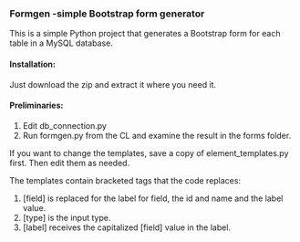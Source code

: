 ### Formgen -simple Bootstrap form generator
This is a simple Python project that generates a Bootstrap form for each table in a MySQL database.  

#### Installation:
Just download the zip and extract it where you need it.  
    
#### Preliminaries:
   1. Edit db_connection.py
   2. Run formgen.py from the CL and examine the result in the forms folder. 
   
If you want to change the templates, save a copy of element_templates.py first. Then edit them as needed.  

The templates contain bracketed tags that the code replaces:
  1. [field] is replaced for the label for field, the id and name and the label value.
  2. [type] is the input type.
  3. [label] receives the capitalized [field] value in the label.  


